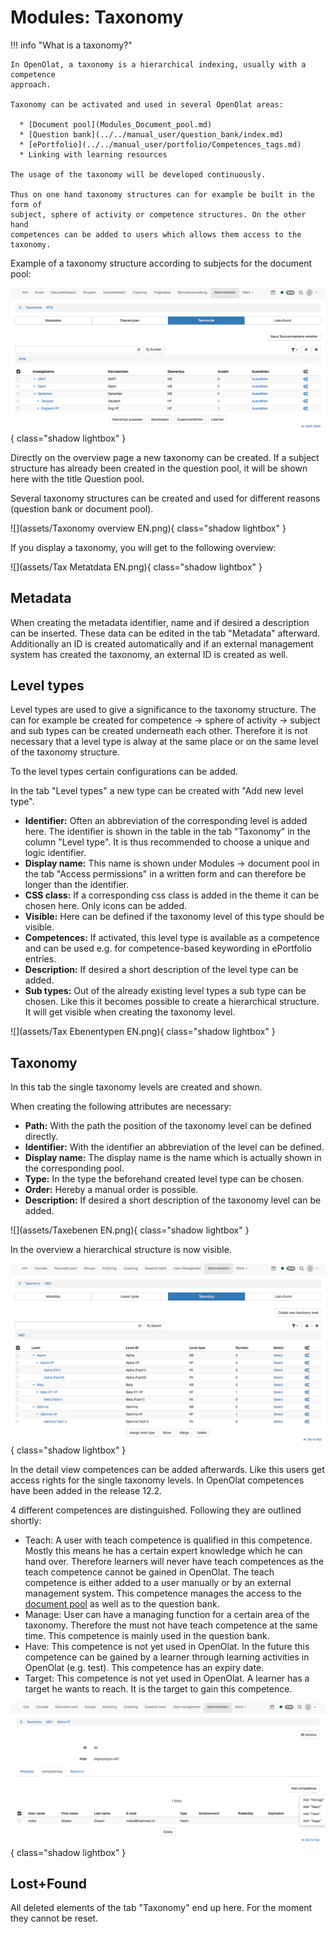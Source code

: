 # Modules: Taxonomy

!!! info "What is a taxonomy?"

	In OpenOlat, a taxonomy is a hierarchical indexing, usually with a competence
	approach.
	
	Taxonomy can be activated and used in several OpenOlat areas:
	
	  * [Document pool](Modules_Document_pool.md)
	  * [Question bank](../../manual_user/question_bank/index.md)
	  * [ePortfolio](../../manual_user/portfolio/Competences_tags.md)
	  * Linking with learning resources
	
	The usage of the taxonomy will be developed continuously.
	
	Thus on one hand taxonomy structures can for example be built in the form of
	subject, sphere of activity or competence structures. On the other hand
	competences can be added to users which allows them access to the taxonomy.

Example of a taxonomy structure according to subjects for the document pool:

![](assets/Taxonomie_Struktur_DE.png){ class="shadow lightbox" }


Directly on the overview page a new taxonomy can be created. If a subject
structure has already been created in the question pool, it will be shown here
with the title Question pool.

Several taxonomy structures can be created and used for different reasons
(question bank or document pool).

![](assets/Taxonomy overview EN.png){ class="shadow lightbox" }

If you display a taxonomy, you will get to the following overview:

![](assets/Tax Metatdata EN.png){ class="shadow lightbox" }

## Metadata

When creating the metadata identifier, name and if desired a description can
be inserted. These data can be edited in the tab "Metadata" afterward.
Additionally an ID is created automatically and if an external management
system has created the taxonomy, an external ID is created as well.

  

## Level types

Level types are used to give a significance to the taxonomy structure. The can
for example be created for competence → sphere of activity → subject and sub
types can be created underneath each other. Therefore it is not necessary that
a level type is alway at the same place or on the same level of the taxonomy
structure.

To the level types certain configurations can be added.

In the tab "Level types" a new type can be created with "Add new level type".

  * **Identifier:** Often an abbreviation of the corresponding level is added here. The identifier is shown in the table in the tab "Taxonomy" in the column "Level type". It is thus recommended to choose a unique and logic identifier. 
  * **Display name:** This name is shown under Modules → document pool in the tab "Access permissions" in a written form and can therefore be longer than the identifier. 
  * **CSS class:** If a corresponding css class is added in the theme it can be chosen here. Only icons can be added.  
  * **Visible:** Here can be defined if the taxonomy level of this type should be visible.
  * **Competences:** If activated, this level type is available as a competence and can be used e.g. for competence-based keywording in ePortfolio entries.
  * **Description:** If desired a short description of the level type can be added.
  * **Sub types:** Out of the already existing level types a sub type can be chosen. Like this it becomes possible to create a hierarchical structure. It will get visible when creating the taxonomy level.

![](assets/Tax Ebenentypen EN.png){ class="shadow lightbox" }

## Taxonomy

In this tab the single taxonomy levels are created and shown.

When creating the following attributes are necessary:

  * **Path:** With the path the position of the taxonomy level can be defined directly.
  * **Identifier:** With the identifier an abbreviation of the level can be defined.
  * **Display name:** The display name is the name which is actually shown in the corresponding pool. 
  * **Type:** In the type the beforehand created level type can be chosen.
  * **Order:** Hereby a manual order is possible.
  * **Description:** If desired a short description of the taxonomy level can be added.

![](assets/Taxebenen EN.png){ class="shadow lightbox" }

In the overview a hierarchical structure is now visible.

![](assets/Taxonomy_taxonomy.png){ class="shadow lightbox" }

In the detail view competences can be added afterwards. Like this users get
access rights for the single taxonomy levels. In OpenOlat competences have
been added in the release 12.2.

4 different competences are distinguished. Following they are outlined
shortly:

  * Teach: A user with teach competence is qualified in this competence. Mostly this means he has a certain expert knowledge which he can hand over. Therefore learners will never have teach competences as the teach competence cannot be gained in OpenOlat. The teach competence is either added to a user manually or by an external management system. This competence manages the access to the [document pool](https://confluence.openolat.org/display/OO123DE/Modules%3A+Document+pool) as well as to the question bank.
  * Manage: User can have a managing function for a certain area of the taxonomy. Therefore the must not have teach competence at the same time. This competence is mainly used in the question bank.
  * Have: This competence is not yet used in OpenOlat. In the future this competence can be gained by a learner through learning activities in OpenOlat (e.g. test). This competence has an expiry date.
  * Target: This competence is not yet used in OpenOlat. A learner has a target he wants to reach. It is the target to gain this competence.

![](assets/taxonomy_competences.png){ class="shadow lightbox" }

## Lost+Found

All deleted elements of the tab "Taxonomy" end up here. For the moment they
cannot be reset.

